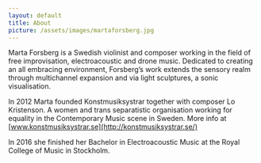 ```yaml
---
layout: default
title: About
picture: /assets/images/martaforsberg.jpg
---
```


Marta Forsberg is a Swedish violinist and composer working in the field of free improvisation, electroacoustic and drone music. Dedicated to creating an all embracing environment, Forsberg’s work extends the sensory realm through multichannel expansion and via light sculptures, a sonic visualisation.

In 2012 Marta founded Konstmusiksystrar together with composer Lo Kristenson. A women and trans separatistic organisation working for equality in the Contemporary Music scene in Sweden. More info at [www.konstmusiksystrar.se](http://konstmusiksystrar.se/)

In 2016 she finished her Bachelor in Electroacoustic Music at the Royal College of Music in Stockholm.
